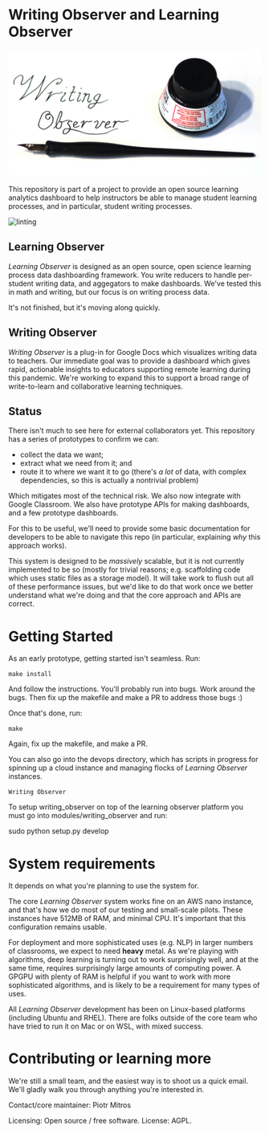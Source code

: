# Writing Observer and Learning Observer

![Writing Observer Logo](learning_observer/learning_observer/static/media/logo-clean.jpg)

This repository is part of a project to provide an open source
learning analytics dashboard to help instructors be able to manage
student learning processes, and in particular, student writing
processes.

![linting](https://github.com/ETS-Next-Gen/writing_observer/actions/workflows/pycodestyle.yml/badge.svg)

## Learning Observer

_Learning Observer_ is designed as an open source, open science learning
process data dashboarding framework. You write reducers to handle
per-student writing data, and aggegators to make dashboards. We've
tested this in math and writing, but our focus is on writing process
data.

It's not finished, but it's moving along quickly.

## Writing Observer

_Writing Observer_ is a plug-in for Google Docs which visualizes writing
data to teachers. Our immediate goal was to provide a dashboard which
gives rapid, actionable insights to educators supporting remote
learning during this pandemic. We're working to expand this to support
a broad range of write-to-learn and collaborative learning techniques.

## Status

There isn't much to see here for external collaborators yet. This
repository has a series of prototypes to confirm we can:

* collect the data we want;
* extract what we need from it; and
* route it to where we want it to go (there's *a lot* of data, with
  complex dependencies, so this is actually a nontrivial problem)

Which mitigates most of the technical risk. We also now integrate with
Google Classroom. We also have prototype APIs for making dashboards, and
a few prototype dashboards.

For this to be useful, we'll need to provide some basic documentation
for developers to be able to navigate this repo (in particular,
explaining *why* this approach works).

This system is designed to be *massively* scalable, but it is not
currently implemented to be so (mostly for trivial reasons;
e.g. scaffolding code which uses static files as a storage model). It
will take work to flush out all of these performance issues, but we'd
like to do that work once we better understand what we're doing and
that the core approach and APIs are correct.

Getting Started
===============

As an early prototype, getting started isn't seamless. Run:

~~~~~
make install
~~~~~

And follow the instructions. You'll probably run into bugs. Work around the bugs. Then fix up the makefile and make a PR to address those bugs :)

Once that's done, run:

~~~~
make
~~~~

Again, fix up the makefile, and make a PR.

You can also go into the devops directory, which has scripts in
progress for spinning up a cloud instance and managing flocks of
_Learning Observer_ instances.


~~~~
Writing Observer
~~~~


To setup writing_observer on top of the learning observer platform you must go into modules/writing_observer and run:

   sudo python setup.py develop




System requirements
===================

It depends on what you're planning to use the system for.

The core _Learning Observer_ system works fine on an AWS nano
instance, and that's how we do most of our testing and small-scale
pilots. These instances have 512MB of RAM, and minimal CPU. It's
important that this configuration remains usable.

For deployment and more sophisticated uses (e.g. NLP) in larger
numbers of classrooms, we expect to need **heavy** metal. As we're
playing with algorithms, deep learning is turning out to work
surprisingly well, and at the same time, requires surprisingly large
amounts of computing power. A GPGPU with plenty of RAM is helpful if
you want to work with more sophisticated algorithms, and is likely to
be a requirement for many types of uses.

All _Learning Observer_ development has been on Linux-based platforms
(including Ubuntu and RHEL). There are folks outside of the core team
who have tried to run it on Mac or on WSL, with mixed success.

Contributing or learning more
=============================

We're still a small team, and the easiest way is to shoot us a quick
email. We'll gladly walk you through anything you're interested in.

Contact/core maintainer: Piotr Mitros

Licensing: Open source / free software. License: AGPL.
